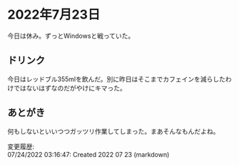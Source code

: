 # 2022年7月23日

今日は休み。ずっとWindowsと戦っていた。

## ドリンク

今日はレッドブル355mlを飲んだ。別に昨日はそこまでカフェインを減らしたわけではないはずなのだがやけにキマった。

## あとがき

何もしないといいつつガッツリ作業してしまった。まあそんなもんだよね。

変更履歴:  
07/24/2022 03:16:47: Created 2022 07 23 (markdown)  
